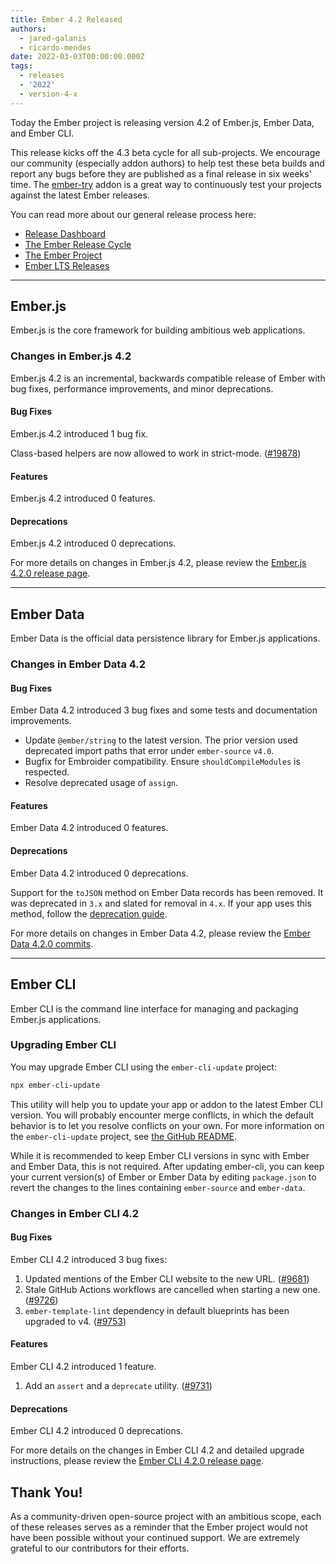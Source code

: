 ```yaml
---
title: Ember 4.2 Released
authors:
  - jared-galanis
  - ricardo-mendes
date: 2022-03-03T00:00:00.000Z
tags:
  - releases
  - '2022'
  - version-4-x
---
```


Today the Ember project is releasing version 4.2 of Ember.js, Ember Data, and Ember CLI.

This release kicks off the 4.3 beta cycle for all sub-projects. We encourage our community (especially addon authors) to help test these beta builds and report any bugs before they are published as a final release in six weeks' time. The [ember-try](https://github.com/ember-cli/ember-try) addon is a great way to continuously test your projects against the latest Ember releases.

You can read more about our general release process here:

- [Release Dashboard](http://emberjs.com/releases/)
- [The Ember Release Cycle](https://blog.emberjs.com/new-ember-release-process/)
- [The Ember Project](https://blog.emberjs.com/ember-project-at-2-0/)
- [Ember LTS Releases](https://blog.emberjs.com/announcing-embers-first-lts/)

---

## Ember.js

Ember.js is the core framework for building ambitious web applications.

### Changes in Ember.js 4.2

Ember.js 4.2 is an incremental, backwards compatible release of Ember with bug fixes, performance improvements, and minor deprecations.

#### Bug Fixes

Ember.js 4.2 introduced 1 bug fix.

Class-based helpers are now allowed to work in strict-mode. ([#19878](https://github.com/emberjs/ember.js/pull/19878))

#### Features

Ember.js 4.2 introduced 0 features.

#### Deprecations

Ember.js 4.2 introduced 0 deprecations.

<!-- Block end -->

For more details on changes in Ember.js 4.2, please review the [Ember.js 4.2.0 release page](https://github.com/emberjs/ember.js/releases/tag/v4.2.0).

---

## Ember Data

Ember Data is the official data persistence library for Ember.js applications.

### Changes in Ember Data 4.2

#### Bug Fixes

Ember Data 4.2 introduced 3 bug fixes and some tests and documentation improvements.

- Update `@ember/string` to the latest version. The prior version used deprecated import paths that error under `ember-source` `v4.0`.
- Bugfix for Embroider compatibility. Ensure `shouldCompileModules` is respected.
- Resolve deprecated usage of `assign`.

#### Features

Ember Data 4.2 introduced 0 features.

#### Deprecations

Ember Data 4.2 introduced 0 deprecations.

Support for the `toJSON` method on Ember Data records has been removed. It was deprecated in `3.x` and slated for removal in `4.x`.
If your app uses this method, follow the [deprecation guide](https://deprecations.emberjs.com/ember-data/v3.x/#toc_record-toJSON).

For more details on changes in Ember Data 4.2, please review the
[Ember Data 4.2.0 commits](https://github.com/emberjs/data/compare/v4.1.0...v4.2.0).

---

## Ember CLI

Ember CLI is the command line interface for managing and packaging Ember.js applications.

### Upgrading Ember CLI

You may upgrade Ember CLI using the `ember-cli-update` project:

```bash
npx ember-cli-update
```

This utility will help you to update your app or addon to the latest Ember CLI version. You will probably encounter merge conflicts, in which the default behavior is to let you resolve conflicts on your own. For more information on the `ember-cli-update` project, see [the GitHub README](https://github.com/ember-cli/ember-cli-update).

While it is recommended to keep Ember CLI versions in sync with Ember and Ember Data, this is not required. After updating ember-cli, you can keep your current version(s) of Ember or Ember Data by editing `package.json` to revert the changes to the lines containing `ember-source` and `ember-data`.

### Changes in Ember CLI 4.2

#### Bug Fixes

Ember CLI 4.2 introduced 3 bug fixes:

1. Updated mentions of the Ember CLI website to the new URL. ([#9681](https://github.com/ember-cli/ember-cli/pull/9681))
1. Stale GitHub Actions workflows are cancelled when starting a new one. ([#9726](https://github.com/ember-cli/ember-cli/pull/9726))
1. `ember-template-lint` dependency in default blueprints has been upgraded to v4. ([#9753](https://github.com/ember-cli/ember-cli/pull/9753))

#### Features

Ember CLI 4.2 introduced 1 feature.

1. Add an `assert` and a `deprecate` utility. ([#9731](https://github.com/ember-cli/ember-cli/pull/9731))

#### Deprecations

Ember CLI 4.2 introduced 0 deprecations.

For more details on the changes in Ember CLI 4.2 and detailed upgrade
instructions, please review the [Ember CLI 4.2.0 release page](https://github.com/ember-cli/ember-cli/releases/tag/v4.2.0).

## Thank You!

As a community-driven open-source project with an ambitious scope, each of these releases serves as a reminder that the Ember project would not have been possible without your continued support. We are extremely grateful to our contributors for their efforts.
